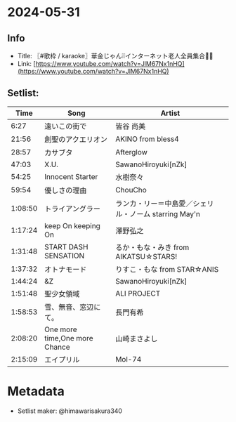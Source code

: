 # 2024-05-31

## Info
- Title: 〖#歌枠 / karaoke〗華金じゃん❕❕インターネット老人全員集合🎵🌟
- Link: [https://www.youtube.com/watch?v=JlM67Nx1nHQ](https://www.youtube.com/watch?v=JlM67Nx1nHQ)

## Setlist:
| Time      | Song                                        | Artist                                    |
|-----------|---------------------------------------------|-------------------------------------------|
| 6:27      | 遠いこの街で                                 | 皆谷 尚美                                 |
| 21:56     | 創聖のアクエリオン                           | AKINO from bless4                         |
| 28:57     | カサブタ                                    | Afterglow                                 |
| 47:03     | X.U.                                        | SawanoHiroyuki[nZk]                       |
| 54:25     | Innocent Starter                            | 水樹奈々                                  |
| 59:54     | 優しさの理由                                 | ChouCho                                   |
| 1:08:50   | トライアングラー                             | ランカ・リー＝中島愛／シェリル・ノーム starring May'n |
| 1:17:24   | keep On keeping On                          | 澤野弘之                                  |
| 1:31:48   | START DASH SENSATION                        | るか・もな・みき from AIKATSU☆STARS!       |
| 1:37:32   | オトナモード                                 | りすこ・もな from STAR☆ANIS                |
| 1:44:24   | &Z                                          | SawanoHiroyuki[nZk]                       |
| 1:51:48   | 聖少女領域                                 | ALI PROJECT                               |
| 1:58:53   | 雪、無音、窓辺にて。                          | 長門有希                                   |
| 2:08:20   | One more time,One more Chance              | 山崎まさよし                              |
| 2:15:09   | エイプリル                                  | Mol-74                                    |

# Metadata
- Setlist maker: @himawarisakura340
